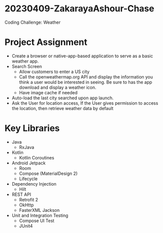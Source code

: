 # 20230409-ZakarayaAshour-Chase
Coding Challenge: Weather

# Project Assignment
- Create a browser or native-app-based application to serve as a basic weather app.
- Search Screen
  - Allow customers to enter a US city
  - Call the openweathermap.org API and display the information you think a user would be interested in seeing. Be sure to has the app download and display a weather icon.
  - Have image cache if needed
- Auto-load the last city searched upon app launch.
- Ask the User for location access, If the User gives permission to access the location, then retrieve weather data by default

# Key Libraries
- Java
  - RxJava
- Kotlin
  - Kotlin Coroutines 
- Android Jetpack
  - Room
  - Compose (MaterialDesign 2)
  - Lifecycle
- Dependency Injection
  - Hilt
- REST API
  - Retrofit 2
  - OkHttp
  - FasterXML Jackson
- Unit and Integration Testing
  - Compose UI Test
  - JUnit4
